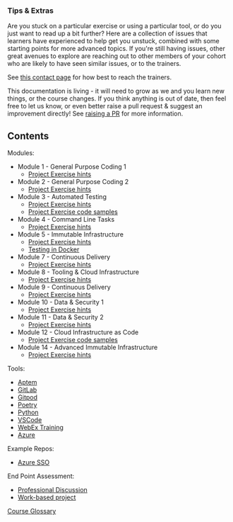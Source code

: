 ### Tips & Extras

Are you stuck on a particular exercise or using a particular tool, or do you just want to read up a bit further? Here are a collection of issues that learners have experienced to help get you unstuck, combined with some starting points for more advanced topics. If you're still having issues, other great avenues to explore are reaching out to other members of your cohort who are likely to have seen similar issues, or to the trainers. 

See [this contact page](./contact_us.md) for how best to reach the trainers.

This documentation is living - it will need to grow as we and you learn new things, or the course changes. If you think anything is out of date, then feel free to let us know, or even better raise a pull request & suggest an improvement directly! See [raising a PR](raising_a_pr.md) for more information.

## Contents

Modules:
* Module 1 - General Purpose Coding 1
  * [Project Exercise hints](Modules/Module_1/Project_Exercise/hints.md)
* Module 2 - General Purpose Coding 2
  * [Project Exercise hints](Modules/Module_2/Project_Exercise/hints.md)
* Module 3 - Automated Testing
  * [Project Exercise hints](Modules/Module_3/Project_Exercise/hints.md)
  * [Project Exercise code samples](Modules/Module_3/Project_Exercise/code_samples.md)
* Module 4 - Command Line Tasks
  * [Project Exercise hints](Modules/Module_4/Project_Exercise/hints.md)
* Module 5 - Immutable Infrastructure
  * [Project Exercise hints](Modules/Module_5/Project_Exercise/hints.md)
  * [Testing in Docker](Modules/Module_5/Project_Exercise/testing_in_docker.md)
* Module 7 - Continuous Delivery
  * [Project Exercise hints](Modules/Module_7/Project_Exercise/hints.md)
* Module 8 - Tooling & Cloud Infrastructure
  * [Project Exercise hints](Modules/Module_08_Cloud/Project_Exercise/hints.md)
* Module 9 - Continuous Delivery
  * [Project Exercise hints](Modules/Module_09_CD/Project_Exercise/hints.md)
* Module 10 - Data & Security 1
  * [Project Exercise hints](Modules/Module_10_Databases/Project_Exercise/hints.md)
* Module 11 - Data & Security 2
  * [Project Exercise hints](Modules/Module_11_Security/Project_Exercise/hints.md)
* Module 12 - Cloud Infrastructure as Code
  * [Project Exercise code samples](Modules/Module_12/Project_Exercise/code_samples.md)
* Module 14 - Advanced Immutable Infrastructure
  * [Project Exercise hints](Modules/Module_14/hints.md)

Tools:
* [Aptem](Tools/aptem.md)
* [GitLab](Tools/gitlab.md)
* [Gitpod](Tools/gitpod.md)
* [Poetry](Tools/poetry.md)
* [Python](Tools/python.md)
* [VSCode](Tools/VSCode.md)
* [WebEx Training](Tools/webex.md)
* [Azure](Tools/azure)

Example Repos:
* [Azure SSO](Examples/Azure_SSO.md)

End Point Assessment:
* [Professional Discussion](EPA/professional_discussion.md)
* [Work-based project](EPA/project.md)

[Course Glossary](glossary.md)
